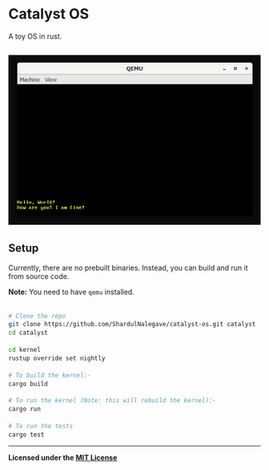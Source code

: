 
# Catalyst OS
A toy OS in rust.

![Hello, World!](images/hello_world.png)
---

## Setup
Currently, there are no prebuilt binaries.
Instead, you can build and run it from source code.

**Note:** You need to have `qemu` installed.

```bash

# Clone the repo
git clone https://github.com/ShardulNalegave/catalyst-os.git catalyst
cd catalyst

cd kernel
rustup override set nightly

# To build the kernel:-
cargo build

# To run the kernel (Note: this will rebuild the kernel):-
cargo run

# To run the tests
cargo test

```

---
**Licensed under the [MIT License](./LICENSE)**
